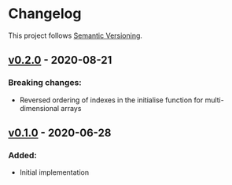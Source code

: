# Changelog

This project follows [Semantic Versioning](https://semver.org/spec/v2.0.0.html).

## [v0.2.0](https://crates.io/crates/init_trait/0.2.0) - 2020-08-21

### Breaking changes:
* Reversed ordering of indexes in the initialise function for multi-dimensional arrays

## [v0.1.0](https://crates.io/crates/init_trait/0.1.0) - 2020-06-28

### Added:
* Initial implementation
